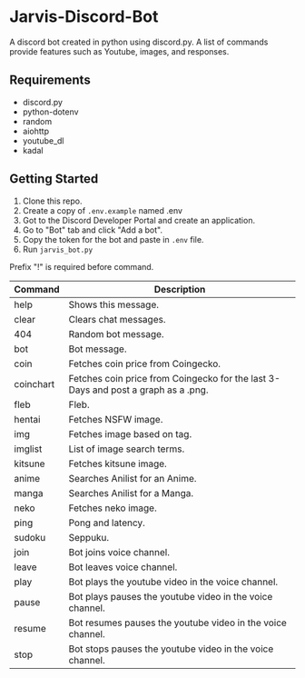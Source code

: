 # Jarvis-Discord-Bot
A discord bot created in python using discord.py. A list of commands provide features such as Youtube, images, and responses.

## Requirements
- discord.py
- python-dotenv
- random
- aiohttp
- youtube_dl
- kadal

## Getting Started
1. Clone this repo.
2. Create a copy of `.env.example` named .env
3. Got to the Discord Developer Portal and create an application.
4. Go to "Bot" tab and click "Add a bot".
5. Copy the token for the bot and paste in `.env` file.
6. Run `jarvis_bot.py`

Prefix "!" is required before command.

| Command | Description |
| --- | --- |
| help | Shows this message. |
| clear | Clears chat messages. |
| 404 | Random bot message. |
| bot | Bot message. |
| coin | Fetches coin price from Coingecko. |
| coinchart | Fetches coin price from Coingecko for the last 3-Days and post a graph as a .png. |
| fleb | Fleb. |
| hentai | Fetches NSFW image. |
| img | Fetches image based on tag. |
| imglist | List of image search terms. |
| kitsune | Fetches kitsune image. |
| anime | Searches Anilist for an Anime. |
| manga | Searches Anilist for a Manga. |
| neko | Fetches neko image. |
| ping | Pong and latency.|
| sudoku | Seppuku. |
| join | Bot joins voice channel. |
| leave | Bot leaves voice channel. |
| play | Bot plays the youtube video in the voice channel. |
| pause | Bot plays pauses the youtube video in the voice channel. |
| resume | Bot resumes pauses the youtube video in the voice channel. |
| stop | Bot stops pauses the youtube video in the voice channel. |
